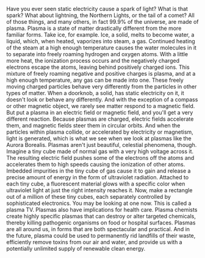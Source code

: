 
Have you ever seen static electricity
cause a spark of light?
What is that spark?
What about lightning,
the Northern Lights,
or the tail of a comet?
All of those things, and many others,
in fact 99.9% of the universe,
are made of plasma.
Plasma is a state of matter
drastically different 
from the more familiar forms.
Take ice, for example.
Ice, a solid, 
melts to become water, a liquid,
which, when heated, 
vaporizes into steam, a gas.
Continued heating of the steam
at a high enough temperature
causes the water molecules 
in it to separate
into freely roaming hydrogen 
and oxygen atoms.
With a little more heat,
the ionization process occurs
and the negatively charged electrons
escape the atoms,
leaving behind positively charged ions.
This mixture of freely roaming negative
and positive charges is plasma,
and at a high enough temperature,
any gas can be made into one.
These freely moving charged particles
behave very differently
from the particles 
in other types of matter.
When a doorknob, a solid,
has static electricity on it,
it doesn&#39;t look or behave any differently.
And with the exception of a compass
or other magnetic object,
we rarely see matter 
respond to a magnetic field.
But put a plasma in an electric field
or magnetic field,
and you&#39;ll get a very different reaction.
Because plasmas are charged,
electric fields accelerate them,
and magnetic fields steer them
in circular orbits.
And when the particles 
within plasma collide,
or accelerated 
by electricity or magnetism,
light is generated,
which is what we see 
when we look at plasmas
like the Aurora Borealis.
Plasmas aren&#39;t just beautiful,
celestial phenomena, though.
Imagine a tiny cube made of normal gas
with a very high voltage across it.
The resulting electric field
pushes some of the electrons off the atoms
and accelerates them to high speeds
causing the ionization of other atoms.
Imbedded impurities 
in the tiny cube of gas
cause it to gain and release 
a precise amount of energy
in the form of ultraviolet radiation.
Attached to each tiny cube,
a fluorescent material glows
with a specific color
when ultraviolet light 
at just the right intensity reaches it.
Now, make a rectangle 
out of a million of these tiny cubes,
each separately controlled
by sophisticated electronics.
You may be looking at one now.
This is called a plasma TV.
Plasmas also have implications
for health care.
Plasma chemists create 
highly specific plasmas
that can destroy 
or alter targeted chemicals,
thereby killing pathogenic organisms
on food or hospital surfaces.
Plasmas are all around us,
in forms that are both spectacular
and practical.
And in the future, plasma could be used
to permanently rid 
landfills of their waste,
efficiently remove toxins 
from our air and water,
and provide us with a potentially
unlimited supply
of renewable clean energy.
